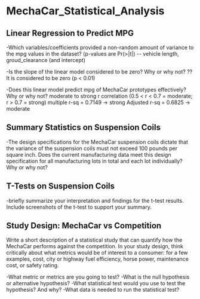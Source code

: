 # MechaCar_Statistical_Analysis


## Linear Regression to Predict MPG

-Which variables/coefficients provided a non-random amount of variance to the mpg values in the dataset?
(p-values are Pr(>|t|) -- vehicle length, groud_clearance (and intercept)

-Is the slope of the linear model considered to be zero? Why or why not?
??It is considered to be zero (p < 0.01)

-Does this linear model predict mpg of MechaCar prototypes effectively? Why or why not?
moderate to strong r correlation (0.5 < r < 0.7 = moderate; r > 0.7 = strong)
multiple r-sq = 0.7149 -> strong
Adjusted r-sq = 0.6825 -> moderate

## Summary Statistics on Suspension Coils
-The design specifications for the MechaCar suspension coils dictate that the variance 
of the suspension coils must not exceed 100 pounds per square inch. Does the current
manufacturing data meet this design specification for all manufacturing 
lots in total and each lot individually? Why or why not?

## T-Tests on Suspension Coils
-briefly summarize your interpretation and findings for the t-test results. 
Include screenshots of the t-test to support your summary.

## Study Design: MechaCar vs Competition

Write a short description of a statistical study that can quantify how the MechaCar performs against the competition. 
In your study design, think critically about what metrics would be of interest to a consumer: 
for a few examples, cost, city or highway fuel efficiency, horse power, maintenance cost, or safety rating.

-What metric or metrics are you going to test?
-What is the null hypothesis or alternative hypothesis?
-What statistical test would you use to test the hypothesis? And why?
-What data is needed to run the statistical test?
